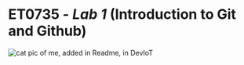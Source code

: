 # **ET0735 - _Lab 1_ (Introduction to Git and Github)**

![cat pic of me, added in Readme, in DevIoT](https://openseauserdata.com/files/ab3f33372c49557799436365384f1ab1.jpg)
